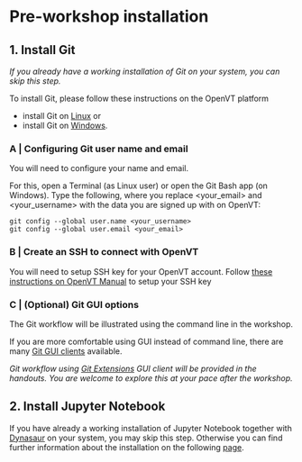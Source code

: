 # **Pre-workshop installation**

## **1. Install Git**

_If you already have a working installation of Git on your system, you can skip this step._ 

To install Git, please follow these instructions on the OpenVT platform

-  install Git on [Linux](https://virtual.openvt.eu/platform_manual_and_guidelines/manual_and_guidelines/wikis/installing-git:-Linux) or 
-  install Git on [Windows](https://virtual.openvt.eu/platform_manual_and_guidelines/manual_and_guidelines/wikis/Installing-git:-Windows).

### **A | Configuring Git user name and email**

You will need to configure your name and email.

For this, open a Terminal (as Linux user) or open the Git Bash app (on Windows). Type the following, where you replace <your_email> and <your_username> with the data you are signed up with on OpenVT:
```
git config --global user.name <your_username>
git config --global user.email <your_email>
```

### **B | Create an SSH to connect with OpenVT**

You will need to setup SSH key for your OpenVT account. Follow [these instructions on OpenVT Manual](https://virtual.openvt.eu/platform_manual_and_guidelines/manual_and_guidelines/wikis/Getting-started-with-Git#creating-an-ssh-key) to setup your SSH key

### C | (Optional) Git GUI options

The Git workflow will be illustrated using the command line in the workshop. 

If you are more comfortable using GUI instead of command line, there are many [Git GUI clients](https://git-scm.com/downloads/guis) available. 

_Git workflow using [Git Extensions](http://gitextensions.github.io/) GUI client will be provided in the handouts. You are welcome to explore this at your pace after the workshop._


## **2. Install Jupyter Notebook**

If you have already a working installation of Jupyter Notebook together with [Dynasaur](https://gitlab.com/VSI-TUGraz/Dynasaur) on your system, you may skip this step. Otherwise you can find further information about the installation on the following [page](0-jupyter-notebook-setup.md).